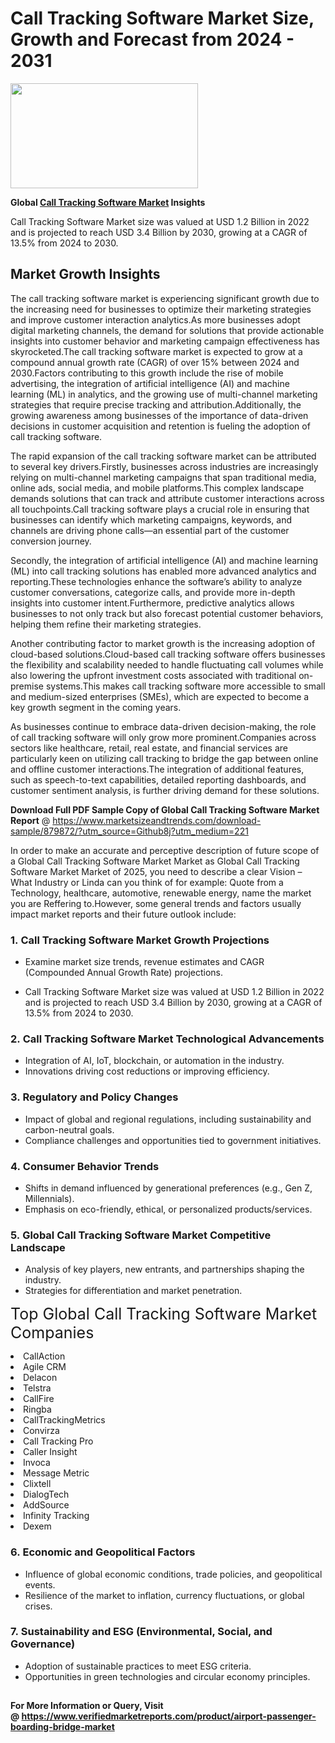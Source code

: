 <H1>Call Tracking Software Market Size, Growth and Forecast from 2024 - 2031</H1><img class="aligncenter size-medium wp-image-584254" src="https://thirdeyenews.in/wp-content/uploads/2024/09/Global-Market-Research-300x168.jpeg" alt="" width="300" height="168" /><p><strong>Global&nbsp;<a href="https://www.marketsizeandtrends.com/download-sample/879872/?utm_source=Github8j?utm_medium=221">Call Tracking Software Market</a> Insights</strong></p><p>Call Tracking Software Market size was valued at USD 1.2 Billion in 2022 and is projected to reach USD 3.4 Billion by 2030, growing at a CAGR of 13.5% from 2024 to 2030.</p><p><h2>Market Growth Insights</h2> <p>The call tracking software market is experiencing significant growth due to the increasing need for businesses to optimize their marketing strategies and improve customer interaction analytics.As more businesses adopt digital marketing channels, the demand for solutions that provide actionable insights into customer behavior and marketing campaign effectiveness has skyrocketed.The call tracking software market is expected to grow at a compound annual growth rate (CAGR) of over 15% between 2024 and 2030.Factors contributing to this growth include the rise of mobile advertising, the integration of artificial intelligence (AI) and machine learning (ML) in analytics, and the growing use of multi-channel marketing strategies that require precise tracking and attribution.Additionally, the growing awareness among businesses of the importance of data-driven decisions in customer acquisition and retention is fueling the adoption of call tracking software.</p> <p>The rapid expansion of the call tracking software market can be attributed to several key drivers.Firstly, businesses across industries are increasingly relying on multi-channel marketing campaigns that span traditional media, online ads, social media, and mobile platforms.This complex landscape demands solutions that can track and attribute customer interactions across all touchpoints.Call tracking software plays a crucial role in ensuring that businesses can identify which marketing campaigns, keywords, and channels are driving phone calls—an essential part of the customer conversion journey.</p> <p>Secondly, the integration of artificial intelligence (AI) and machine learning (ML) into call tracking solutions has enabled more advanced analytics and reporting.These technologies enhance the software’s ability to analyze customer conversations, categorize calls, and provide more in-depth insights into customer intent.Furthermore, predictive analytics allows businesses to not only track but also forecast potential customer behaviors, helping them refine their marketing strategies.</p> <p>Another contributing factor to market growth is the increasing adoption of cloud-based solutions.Cloud-based call tracking software offers businesses the flexibility and scalability needed to handle fluctuating call volumes while also lowering the upfront investment costs associated with traditional on-premise systems.This makes call tracking software more accessible to small and medium-sized enterprises (SMEs), which are expected to become a key growth segment in the coming years.</p> <p>As businesses continue to embrace data-driven decision-making, the role of call tracking software will only grow more prominent.Companies across sectors like healthcare, retail, real estate, and financial services are particularly keen on utilizing call tracking to bridge the gap between online and offline customer interactions.The integration of additional features, such as speech-to-text capabilities, detailed reporting dashboards, and customer sentiment analysis, is further driving demand for these solutions.</p> <p><span class=""><strong>Download Full PDF Sample Copy of Global Call Tracking Software Market Report</strong> @ <a href="https://www.marketsizeandtrends.com/download-sample/879872/?utm_source=Github8j?utm_medium=221" target="_blank">https://www.marketsizeandtrends.com/download-sample/879872/?utm_source=Github8j?utm_medium=221</a></span></p><p>In order to make an accurate and perceptive description of future scope of a Global&nbsp;Call Tracking Software Market Market as Global&nbsp;Call Tracking Software Market Market of 2025, you need to describe a clear Vision &ndash; What Industry or Linda can you think of for example: Quote from a Technology, healthcare, automotive, renewable energy, name the market you are Reffering to.However, some general trends and factors usually impact market reports and their future outlook include:</p><h3>1.&nbsp;<strong>Call Tracking Software Market Growth Projections</strong></h3><ul><li>Examine market size trends, revenue estimates and CAGR (Compounded Annual Growth Rate) projections.</li><li><p>Call Tracking Software Market size was valued at USD 1.2 Billion in 2022 and is projected to reach USD 3.4 Billion by 2030, growing at a CAGR of 13.5% from 2024 to 2030.</p></li></ul><h3>2.&nbsp;<strong>Call Tracking Software Market Technological Advancements</strong></h3><ul><li>Integration of AI, IoT, blockchain, or automation in the industry.</li><li>Innovations driving cost reductions or improving efficiency.</li></ul><h3>3.&nbsp;<strong>Regulatory and Policy Changes</strong></h3><ul><li>Impact of global and regional regulations, including sustainability and carbon-neutral goals.</li><li>Compliance challenges and opportunities tied to government initiatives.</li></ul><h3>4.&nbsp;<strong>Consumer Behavior Trends</strong></h3><ul><li>Shifts in demand influenced by generational preferences (e.g., Gen Z, Millennials).</li><li>Emphasis on eco-friendly, ethical, or personalized products/services.</li></ul><h3>5.&nbsp;<strong>Global Call Tracking Software Market Competitive Landscape</strong></h3><ul><li>Analysis of key players, new entrants, and partnerships shaping the industry.</li><li>Strategies for differentiation and market penetration.</li></ul><p data-pm-slice="1 1 []"><span style="color: inherit; font-family: inherit; font-size: 25px;">Top Global Call Tracking Software Market Companies</span></p><div class="" data-test-id=""><p><li>CallAction</li><li> Agile CRM</li><li> Delacon</li><li> Telstra</li><li> CallFire</li><li> Ringba</li><li> CallTrackingMetrics</li><li> Convirza</li><li> Call Tracking Pro</li><li> Caller Insight</li><li> Invoca</li><li> Message Metric</li><li> Clixtell</li><li> DialogTech</li><li> AddSource</li><li> Infinity Tracking</li><li> Dexem</li></p></div><h3>6.&nbsp;<strong>Economic and Geopolitical Factors</strong></h3><ul><li>Influence of global economic conditions, trade policies, and geopolitical events.</li><li>Resilience of the market to inflation, currency fluctuations, or global crises.</li></ul><h3>7.&nbsp;<strong>Sustainability and ESG (Environmental, Social, and Governance)</strong></h3><ul><li>Adoption of sustainable practices to meet ESG criteria.</li><li>Opportunities in green technologies and circular economy principles.</li></ul><h2><strong style="font-size: 14px;">For More Information or Query, Visit @&nbsp;</strong><a style="background-color: #ffffff; font-size: 14px;" href="https://www.marketsizeandtrends.com/report/call-tracking-software-market/" target="_blank">https://www.verifiedmarketreports.com/product/airport-passenger-boarding-bridge-market</a></h2>